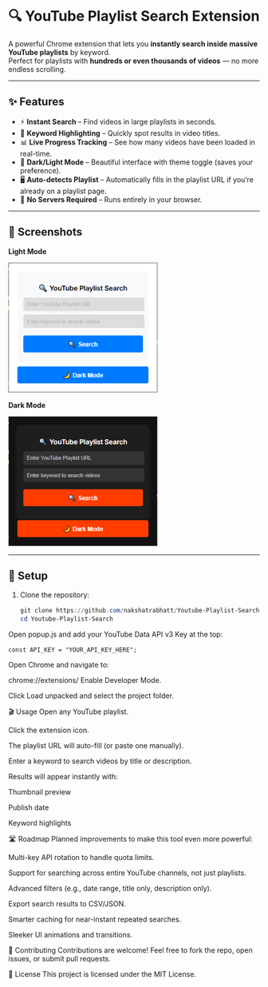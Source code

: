 # 🔍 YouTube Playlist Search Extension  

A powerful Chrome extension that lets you **instantly search inside massive YouTube playlists** by keyword.  
Perfect for playlists with **hundreds or even thousands of videos** — no more endless scrolling.  

---

## ✨ Features
- ⚡ **Instant Search** – Find videos in large playlists in seconds.  
- 🎯 **Keyword Highlighting** – Quickly spot results in video titles.  
- 📊 **Live Progress Tracking** – See how many videos have been loaded in real-time.  
- 🎨 **Dark/Light Mode** – Beautiful interface with theme toggle (saves your preference).  
- 🖥 **Auto-detects Playlist** – Automatically fills in the playlist URL if you’re already on a playlist page.  
- 🔑 **No Servers Required** – Runs entirely in your browser.  

---

## 📸 Screenshots

**Light Mode**

![Light Mode Screenshot](screenshots/light-mode.png)

**Dark Mode**

![Dark Mode Screenshot](screenshots/dark-mode.png)

---

## 🚀 Setup

1. Clone the repository:
   ```powershell
   git clone https://github.com/nakshatrabhatt/Youtube-Playlist-Search.git
   cd Youtube-Playlist-Search
Open popup.js and add your YouTube Data API v3 Key at the top:
 ```   
 const API_KEY = "YOUR_API_KEY_HERE";
```
Open Chrome and navigate to:

chrome://extensions/
Enable Developer Mode.

Click Load unpacked and select the project folder.

🎬 Usage
Open any YouTube playlist.

Click the extension icon.

The playlist URL will auto-fill (or paste one manually).

Enter a keyword to search videos by title or description.

Results will appear instantly with:

Thumbnail preview

Publish date

Keyword highlights

🛣 Roadmap
Planned improvements to make this tool even more powerful:

 Multi-key API rotation to handle quota limits.

 Support for searching across entire YouTube channels, not just playlists.

 Advanced filters (e.g., date range, title only, description only).

 Export search results to CSV/JSON.

 Smarter caching for near-instant repeated searches.

 Sleeker UI animations and transitions.

🤝 Contributing
Contributions are welcome!
Feel free to fork the repo, open issues, or submit pull requests.

📜 License
This project is licensed under the MIT License.